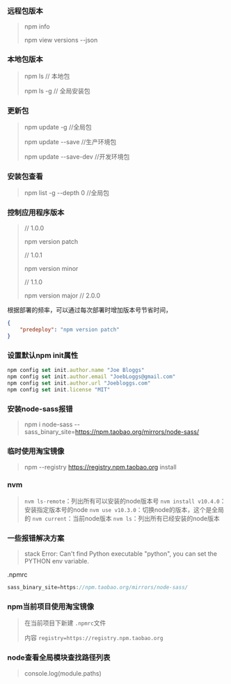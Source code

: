 ### 远程包版本

> npm info <packageName>
>
> npm view <packageName> versions --json

### 本地包版本

> npm ls <packageName>        // 本地包
>
> npm ls <packageName> -g     // 全局安装包

### 更新包

> npm update <name> -g   //全局包
>
> npm update <name> --save   //生产环境包
>
> npm update <name>  --save-dev   //开发环境包

### 安装包查看

> npm list -g --depth 0   //全局包

### 控制应用程序版本

> // 1.0.0
>
> npm version patch
>
> // 1.0.1
>
> npm version minor
>
> // 1.1.0
>
> npm version major
> // 2.0.0

根据部署的频率，可以通过每次部署时增加版本号节省时间，

```json
{
    "predeploy": "npm version patch"
}
```

### 设置默认npm init属性

```js
npm config set init.author.name "Joe Bloggs"
npm config set init.author.email "JoebLoggs@gmail.com"
npm config set init.author.url "Joebloggs.com"
npm config set init.license "MIT"
```

### 安装node-sass报错

> npm i node-sass --sass_binary_site=https://npm.taobao.org/mirrors/node-sass/

### 临时使用淘宝镜像

> npm --registry https://registry.npm.taobao.org install

### nvm

> `nvm ls-remote`：列出所有可以安装的node版本号
> `nvm install v10.4.0`：安装指定版本号的node
> `nvm use v10.3.0`：切换node的版本，这个是全局的
> `nvm current`：当前node版本
> `nvm ls`：列出所有已经安装的node版本

### 一些报错解决方案

> stack Error: Can't find Python executable "python", you can set the PYTHON env variable.

.npmrc

```js
sass_binary_site=https://npm.taobao.org/mirrors/node-sass/
```

### npm当前项目使用淘宝镜像

> 在当前项目下新建 `.npmrc`文件
>
> 内容    `registry=https://registry.npm.taobao.org`  

### node查看全局模块查找路径列表

> console.log(module.paths)